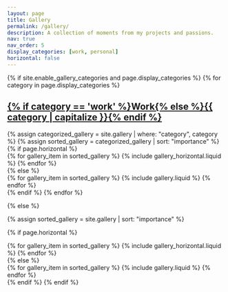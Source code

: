 ```yaml
---
layout: page
title: Gallery
permalink: /gallery/
description: A collection of moments from my projects and passions.
nav: true
nav_order: 5
display_categories: [work, personal]
horizontal: false
---
```


<!-- pages/gallery.md -->
<div class="projects">
{% if site.enable_gallery_categories and page.display_categories %}
  <!-- Display categorized gallery items -->
  {% for category in page.display_categories %}
  <a id="{{ category }}" href=".#{{ category }}">
    <h2 class="category">{% if category == 'work' %}Work{% else %}{{ category | capitalize }}{% endif %}</h2>
  </a>
  {% assign categorized_gallery = site.gallery | where: "category", category %}
  {% assign sorted_gallery = categorized_gallery | sort: "importance" %}
  <!-- Generate cards for each gallery item -->
  {% if page.horizontal %}
  <div class="container">
    <div class="row row-cols-1 row-cols-md-2">
    {% for gallery_item in sorted_gallery %}
      {% include gallery_horizontal.liquid %}
    {% endfor %}
    </div>
  </div>
  {% else %}
  <div class="row row-cols-1 row-cols-md-3">
    {% for gallery_item in sorted_gallery %}
      {% include gallery.liquid %}
    {% endfor %}
  </div>
  {% endif %}
  {% endfor %}

{% else %}

<!-- Display gallery items without categories -->
{% assign sorted_gallery = site.gallery | sort: "importance" %}

  <!-- Generate cards for each gallery item -->
{% if page.horizontal %}
  <div class="container">
    <div class="row row-cols-1 row-cols-md-2">
    {% for gallery_item in sorted_gallery %}
      {% include gallery_horizontal.liquid %}
    {% endfor %}
    </div>
  </div>
  {% else %}
  <div class="row row-cols-1 row-cols-md-3">
    {% for gallery_item in sorted_gallery %}
      {% include gallery.liquid %}
    {% endfor %}
  </div>
  {% endif %}
{% endif %}
</div> 